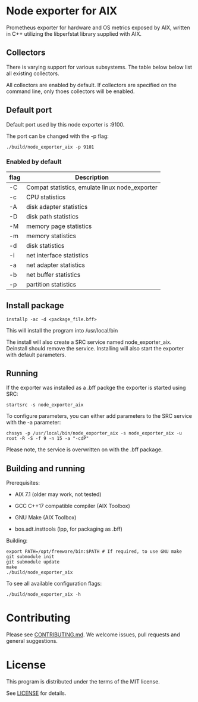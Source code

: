# Node exporter for AIX

Prometheus exporter for hardware and OS metrics exposed by AIX, written
in C++ utilizing the libperfstat library supplied with AIX.

## Collectors

There is varying support for various subsystems. The table below
below list all existing collectors.

All collectors are enabled by default.  If collectors are specified on the
command line, only thoes collectors will be enabled.

## Default port
Default port used by this node exporter is :9100.

The port can be changed with the -p flag:

    ./build/node_exporter_aix -p 9101

### Enabled by default

flag | Description
-----|-------------
-C | Compat statistics, emulate linux node_exporter
-c | CPU statistics
-A | disk adapter statistics
-D | disk path statistics
-M | memory page statistics
-m | memory statistics
-d | disk statistics
-i | net interface statistics
-a | net adapter statistics
-b | net buffer statistics
-p | partition statistics

## Install package
    installp -ac -d <package_file.bff>

This will install the program into /usr/local/bin

The install will also create a SRC service named node_exporter_aix.  Deinstall should remove the service.  Installing will also start the exporter with default parameters.

## Running

If the exporter was installed as a .bff packge the exporter is started using SRC:

    startsrc -s node_exporter_aix
    
To configure parameters, you can either add parameters to the SRC service with the -a parameter:

    chssys -p /usr/local/bin/node_exporter_aix -s node_exporter_aix -u root -R -S -f 9 -n 15 -a "-cdP"
    
Please note, the service is overwritten on with the .bff package.

## Building and running

Prerequisites:

* AIX 7.1 (older may work, not tested)
* GCC C++17 compatible compiler (AIX Toolbox)
* GNU Make (AIX Toolbox)

* bos.adt.insttools (lpp, for packaging as .bff)

Building:

    export PATH=/opt/freeware/bin:$PATH # If required, to use GNU make
    git submodule init
    git submodule update
    make
    ./build/node_exporter_aix

To see all available configuration flags:

    ./build/node_exporter_aix -h
    
# Contributing
Please see [CONTRIBUTING.md](CONTRIBUTING.md).  We welcome issues, pull requests and general suggestions.

# License
This program is distributed under the terms of the MIT license.

See [LICENSE](LICENSE) for details.
